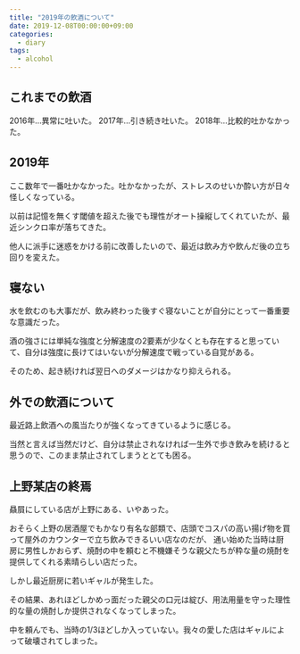 ```yaml
---
title: "2019年の飲酒について"
date: 2019-12-08T00:00:00+09:00
categories:
  - diary
tags:
  - alcohol
---
```


## これまでの飲酒

2016年…異常に吐いた。
2017年…引き続き吐いた。
2018年…比較的吐かなかった。

## 2019年

ここ数年で一番吐かなかった。吐かなかったが、ストレスのせいか酔い方が日々怪しくなっている。

以前は記憶を無くす閾値を超えた後でも理性がオート操縦してくれていたが、最近シンクロ率が落ちてきた。

他人に派手に迷惑をかける前に改善したいので、最近は飲み方や飲んだ後の立ち回りを変えた。

## 寝ない

水を飲むのも大事だが、飲み終わった後すぐ寝ないことが自分にとって一番重要な意識だった。

酒の強さには単純な強度と分解速度の2要素が少なくとも存在すると思っていて、自分は強度に長けてはいないが分解速度で戦っている自覚がある。

そのため、起き続ければ翌日へのダメージはかなり抑えられる。

## 外での飲酒について

最近路上飲酒への風当たりが強くなってきているように感じる。

当然と言えば当然だけど、自分は禁止されなければ一生外で歩き飲みを続けると思うので、このまま禁止されてしまうととても困る。

## 上野某店の終焉

贔屓にしている店が上野にある、いやあった。

おそらく上野の居酒屋でもかなり有名な部類で、店頭でコスパの高い揚げ物を買って屋外のカウンターで立ち飲みできるいい店なのだが、
通い始めた当時は厨房に男性しかおらず、焼酎の中を頼むと不機嫌そうな親父たちが粋な量の焼酎を提供してくれる素晴らしい店だった。

しかし最近厨房に若いギャルが発生した。

その結果、あれほどしかめっ面だった親父の口元は綻び、用法用量を守った理性的な量の焼酎しか提供されなくなってしまった。

中を頼んでも、当時の1/3ほどしか入っていない。我々の愛した店はギャルによって破壊されてしまった。
